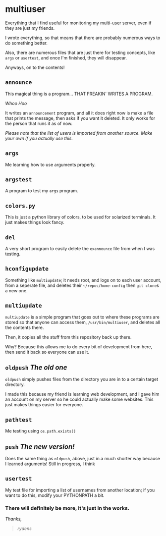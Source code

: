 # multiuser
Everything that I find useful for monitoring my multi-user
server, even if they are just my friends.

I wrote everything, so that means that there are probably
numerous ways to do something better.

Also, there are numerous files that are just there for testing 
concepts, like `args` or `usertest`, and once I'm finished, they will disappear.

Anyways, on to the contents!



## `announce`
This magical thing is a program... THAT FREAKIN' WRITES A PROGRAM.

*Whoo Hoo*

It writes an `announcement` program, and all it does right now is make a file that prints the message, then asks if you want it deleted. It only works for the person that runs it as of now.

*Please note that the list of users is imported from another source.
Make your own if you actually use this.*


## `args`
Me learning how to use arguments properly.


## `argstest`
A program to test my `args` program.


## `colors.py`
This is just a python library of colors, to be used for solarized
terminals. It just makes things look fancy.


## `del`
A very short program to easily delete the `exannounce` file from when
I was testing.


## `hconfigupdate`
Something like `multiupdate`; it needs root, and logs on to each user account, from a seperate file, and deletes their `~/repos/home-config` then `git clone`s a new one.


## `multiupdate`
`multiupdate` is a simple program that goes out to where these programs are stored so that anyone can access them, `/usr/bin/multiuser`, and deletes all the contents there.

Then, it copies all the stuff from this repository back up there.

Why? Because this allows me to do every bit of development from here, then send it back so everyone can use it.


## `oldpush` *The old one*
`oldpush` simply pushes files from the directory you are in
to a certain target directory.

I made this because my friend is learning web development,
and I gave him an account on my server so he could actually
make some websites. This just makes things easier for everyone.


## `pathtest`
Me testing using `os.path.exists()`


## `push` *The new version!*
Does the same thing as `oldpush`, above, just in a much shorter way because I learned arguments!
Still in progress, I think


## `usertest`
My test file for importing a list of usernames from another location; if you want to do this, modify your PYTHONPATH a bit.




### There will definitely be more, it's just in the works.
*Thanks,*
> *rydens*

